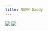 ```yaml
---
title: NSFW Daddy
---
```

![](https://i.imgur.com/LU03WMp.jpg)
![](https://i.imgur.com/ijxejIK.png)
